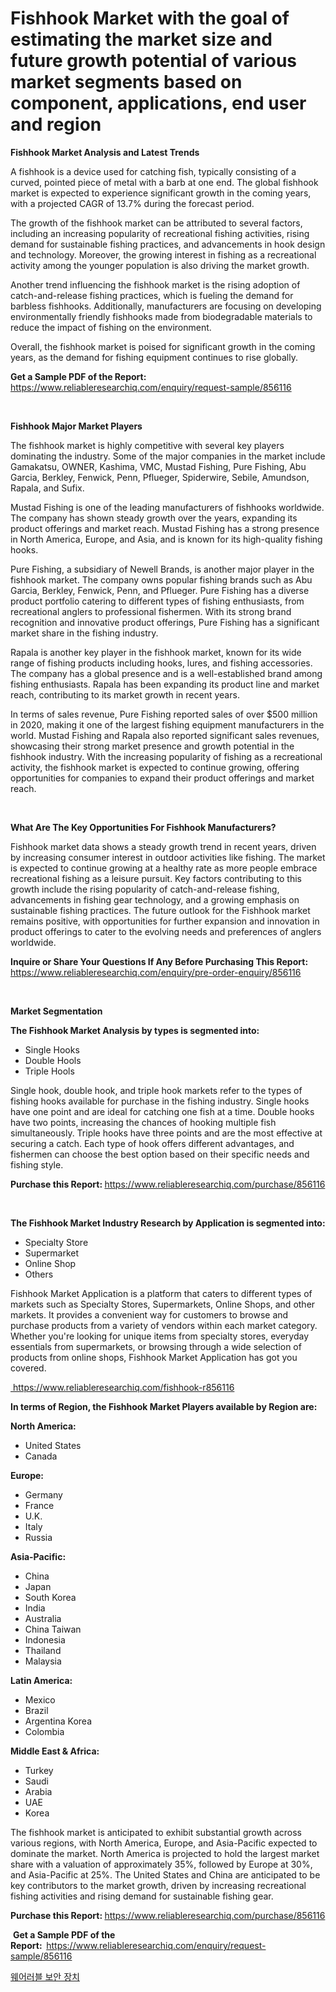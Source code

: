 <p><h1>Fishhook Market with the goal of estimating the market size and future growth potential of various market segments based on component, applications, end user and region</h1></p><p><strong>Fishhook Market Analysis and Latest Trends</strong></p>
<p><p>A fishhook is a device used for catching fish, typically consisting of a curved, pointed piece of metal with a barb at one end. The global fishhook market is expected to experience significant growth in the coming years, with a projected CAGR of 13.7% during the forecast period. </p><p>The growth of the fishhook market can be attributed to several factors, including an increasing popularity of recreational fishing activities, rising demand for sustainable fishing practices, and advancements in hook design and technology. Moreover, the growing interest in fishing as a recreational activity among the younger population is also driving the market growth.</p><p>Another trend influencing the fishhook market is the rising adoption of catch-and-release fishing practices, which is fueling the demand for barbless fishhooks. Additionally, manufacturers are focusing on developing environmentally friendly fishhooks made from biodegradable materials to reduce the impact of fishing on the environment.</p><p>Overall, the fishhook market is poised for significant growth in the coming years, as the demand for fishing equipment continues to rise globally.</p></p>
<p><strong>Get a Sample PDF of the Report:&nbsp;</strong> <a href="https://www.reliableresearchiq.com/enquiry/request-sample/856116">https://www.reliableresearchiq.com/enquiry/request-sample/856116</a></p>
<p>&nbsp;</p>
<p><strong>Fishhook Major Market Players</strong></p>
<p><p>The fishhook market is highly competitive with several key players dominating the industry. Some of the major companies in the market include Gamakatsu, OWNER, Kashima, VMC, Mustad Fishing, Pure Fishing, Abu Garcia, Berkley, Fenwick, Penn, Pflueger, Spiderwire, Sebile, Amundson, Rapala, and Sufix.</p><p>Mustad Fishing is one of the leading manufacturers of fishhooks worldwide. The company has shown steady growth over the years, expanding its product offerings and market reach. Mustad Fishing has a strong presence in North America, Europe, and Asia, and is known for its high-quality fishing hooks.</p><p>Pure Fishing, a subsidiary of Newell Brands, is another major player in the fishhook market. The company owns popular fishing brands such as Abu Garcia, Berkley, Fenwick, Penn, and Pflueger. Pure Fishing has a diverse product portfolio catering to different types of fishing enthusiasts, from recreational anglers to professional fishermen. With its strong brand recognition and innovative product offerings, Pure Fishing has a significant market share in the fishing industry.</p><p>Rapala is another key player in the fishhook market, known for its wide range of fishing products including hooks, lures, and fishing accessories. The company has a global presence and is a well-established brand among fishing enthusiasts. Rapala has been expanding its product line and market reach, contributing to its market growth in recent years.</p><p>In terms of sales revenue, Pure Fishing reported sales of over $500 million in 2020, making it one of the largest fishing equipment manufacturers in the world. Mustad Fishing and Rapala also reported significant sales revenues, showcasing their strong market presence and growth potential in the fishhook industry. With the increasing popularity of fishing as a recreational activity, the fishhook market is expected to continue growing, offering opportunities for companies to expand their product offerings and market reach.</p></p>
<p>&nbsp;</p>
<p><strong>What Are The Key Opportunities For Fishhook Manufacturers?</strong></p>
<p><p>Fishhook market data shows a steady growth trend in recent years, driven by increasing consumer interest in outdoor activities like fishing. The market is expected to continue growing at a healthy rate as more people embrace recreational fishing as a leisure pursuit. Key factors contributing to this growth include the rising popularity of catch-and-release fishing, advancements in fishing gear technology, and a growing emphasis on sustainable fishing practices. The future outlook for the Fishhook market remains positive, with opportunities for further expansion and innovation in product offerings to cater to the evolving needs and preferences of anglers worldwide.</p></p>
<p><strong>Inquire or Share Your Questions If Any Before Purchasing This Report:</strong> <a href="https://www.reliableresearchiq.com/enquiry/pre-order-enquiry/856116">https://www.reliableresearchiq.com/enquiry/pre-order-enquiry/856116</a></p>
<p>&nbsp;</p>
<p><strong>Market Segmentation</strong></p>
<p><strong>The Fishhook Market Analysis by types is segmented into:</strong></p>
<p><ul><li>Single Hooks</li><li>Double Hools</li><li>Triple Hools</li></ul></p>
<p><p>Single hook, double hook, and triple hook markets refer to the types of fishing hooks available for purchase in the fishing industry. Single hooks have one point and are ideal for catching one fish at a time. Double hooks have two points, increasing the chances of hooking multiple fish simultaneously. Triple hooks have three points and are the most effective at securing a catch. Each type of hook offers different advantages, and fishermen can choose the best option based on their specific needs and fishing style.</p></p>
<p><strong>Purchase this Report:&nbsp;</strong><a href="https://www.reliableresearchiq.com/purchase/856116">https://www.reliableresearchiq.com/purchase/856116</a></p>
<p>&nbsp;</p>
<p><strong>The Fishhook Market Industry Research by Application is segmented into:</strong></p>
<p><ul><li>Specialty Store</li><li>Supermarket</li><li>Online Shop</li><li>Others</li></ul></p>
<p><p>Fishhook Market Application is a platform that caters to different types of markets such as Specialty Stores, Supermarkets, Online Shops, and other markets. It provides a convenient way for customers to browse and purchase products from a variety of vendors within each market category. Whether you're looking for unique items from specialty stores, everyday essentials from supermarkets, or browsing through a wide selection of products from online shops, Fishhook Market Application has got you covered.</p></p>
<p><a href="https://www.reliableresearchiq.com/fishhook-r856116">&nbsp;https://www.reliableresearchiq.com/fishhook-r856116</a></p>
<p><strong>In terms of Region, the Fishhook Market Players available by Region are:</strong></p>
<p>
    <p> <strong> North America: </strong>
        <ul>
            <li>United States</li>
            <li>Canada</li>
        </ul>
        </p> 
    <p> <strong> Europe: </strong>
        <ul>
            <li>Germany</li>
            <li>France</li>
            <li>U.K.</li>
            <li>Italy</li>
            <li>Russia</li>
        </ul>
        </p> 
    <p> <strong> Asia-Pacific: </strong>
        <ul>
            <li>China</li>
            <li>Japan</li>
            <li>South Korea</li>
            <li>India</li>
            <li>Australia</li>
            <li>China Taiwan</li>
            <li>Indonesia</li>
            <li>Thailand</li>
            <li>Malaysia</li>
        </ul>
        </p> 
    <p> <strong> Latin America: </strong>
        <ul>
            <li>Mexico</li>
            <li>Brazil</li>
            <li>Argentina Korea</li>
            <li>Colombia</li>
        </ul>
        </p> 
    <p> <strong> Middle East & Africa: </strong>
        <ul>
            <li>Turkey</li>
            <li>Saudi</li>
            <li>Arabia</li>
            <li>UAE</li>
            <li>Korea</li>
        </ul>
    </p>
    </p>
<p><p>The fishhook market is anticipated to exhibit substantial growth across various regions, with North America, Europe, and Asia-Pacific expected to dominate the market. North America is projected to hold the largest market share with a valuation of approximately 35%, followed by Europe at 30%, and Asia-Pacific at 25%. The United States and China are anticipated to be key contributors to the market growth, driven by increasing recreational fishing activities and rising demand for sustainable fishing gear.</p></p>
<p><strong>Purchase this Report: </strong><a href="https://www.reliableresearchiq.com/purchase/856116">https://www.reliableresearchiq.com/purchase/856116</a></p>
<p>&nbsp;<strong>Get a Sample PDF of the Report:&nbsp;&nbsp;</strong><a href="https://www.reliableresearchiq.com/enquiry/request-sample/856116">https://www.reliableresearchiq.com/enquiry/request-sample/856116</a></p>
<p><strong></strong></p>
<p><p><a href="https://github.com/vss5505pa7z1p/Market-Research-Report-List-3/blob/main/445378510820.md">웨어러블 보안 장치</a></p></p>